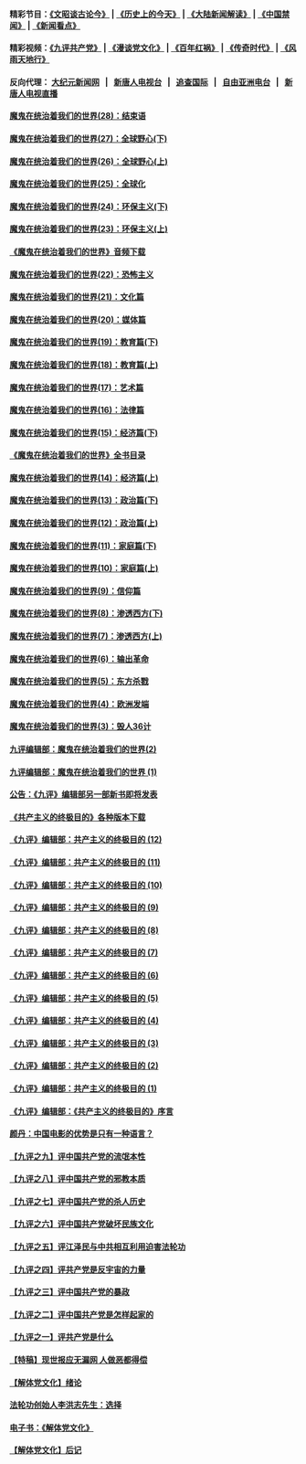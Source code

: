 #### 精彩节目：[《文昭谈古论今》](http://155.138.205.71/wenzhao) | [《历史上的今天》](http://155.138.205.71/today-in-history) | [《大陆新闻解读》](http://155.138.205.71/ntdtv-comedy) | [《中国禁闻》](http://155.138.205.71/ntdtv-news) | [《新闻看点》](http://155.138.205.71/news-insight) 

 #### 精彩视频：[《九评共产党》](http://155.138.205.71:10000/videos/jiuping) | [《漫谈党文化》](http://155.138.205.71:10000/videos/mtdwh) | [《百年红祸》](http://155.138.205.71:10000/videos/bnhh) | [《传奇时代》](http://155.138.205.71:10000/videos/legend) | [《风雨天地行》](http://155.138.205.71:10000/videos/fytdx) 

 #### 反向代理： [大纪元新闻网](http://155.138.205.71:10080/) &nbsp;&nbsp;|&nbsp;&nbsp; [新唐人电视台](http://155.138.205.71:8000/) &nbsp;&nbsp;|&nbsp;&nbsp; [追查国际](http://155.138.205.71:10010/) &nbsp;&nbsp;|&nbsp;&nbsp; [自由亚洲电台](http://155.138.205.71:9800/) &nbsp;&nbsp;|&nbsp;&nbsp; [新唐人电视直播](http://155.138.205.71/) 

#### [魔鬼在统治着我们的世界(28)：结束语](../pages/nsc422/n10936246.md?t=02211837) 

#### [魔鬼在统治着我们的世界(27)：全球野心(下)](../pages/nsc422/n10928319.md?t=02211837) 

#### [魔鬼在统治着我们的世界(26)：全球野心(上)](../pages/nsc422/n10900318.md?t=02211837) 

#### [魔鬼在统治着我们的世界(25)：全球化](../pages/nsc422/n10788205.md?t=02211837) 

#### [魔鬼在统治着我们的世界(24)：环保主义(下)](../pages/nsc422/n10695307.md?t=02211837) 

#### [魔鬼在统治着我们的世界(23)：环保主义(上)](../pages/nsc422/n10688613.md?t=02211837) 

#### [《魔鬼在统治着我们的世界》音频下载](../pages/nsc422/n10635553.md?t=02211837) 

#### [魔鬼在统治着我们的世界(22)：恐怖主义](../pages/nsc422/n10614727.md?t=02211837) 

#### [魔鬼在统治着我们的世界(21)：文化篇](../pages/nsc422/n10597706.md?t=02211837) 

#### [魔鬼在统治着我们的世界(20)：媒体篇](../pages/nsc422/n10586579.md?t=02211837) 

#### [魔鬼在统治着我们的世界(19)：教育篇(下)](../pages/nsc422/n10564808.md?t=02211837) 

#### [魔鬼在统治着我们的世界(18)：教育篇(上)](../pages/nsc422/n10526970.md?t=02211837) 

#### [魔鬼在统治着我们的世界(17)：艺术篇](../pages/nsc422/n10499093.md?t=02211837) 

#### [魔鬼在统治着我们的世界(16)：法律篇](../pages/nsc422/n10485969.md?t=02211837) 

#### [魔鬼在统治着我们的世界(15)：经济篇(下)](../pages/nsc422/n10469975.md?t=02211837) 

#### [《魔鬼在统治着我们的世界》全书目录](../pages/nsc422/n10464261.md?t=02211837) 

#### [魔鬼在统治着我们的世界(14)：经济篇(上)](../pages/nsc422/n10457370.md?t=02211837) 

#### [魔鬼在统治着我们的世界(13)：政治篇(下)](../pages/nsc422/n10448270.md?t=02211837) 

#### [魔鬼在统治着我们的世界(12)：政治篇(上)](../pages/nsc422/n10444576.md?t=02211837) 

#### [魔鬼在统治着我们的世界(11)：家庭篇(下)](../pages/nsc422/n10440961.md?t=02211837) 

#### [魔鬼在统治着我们的世界(10)：家庭篇(上)](../pages/nsc422/n10435448.md?t=02211837) 

#### [魔鬼在统治着我们的世界(9)：信仰篇](../pages/nsc422/n10432159.md?t=02211837) 

#### [魔鬼在统治着我们的世界(8)：渗透西方(下)](../pages/nsc422/n10429603.md?t=02211837) 

#### [魔鬼在统治着我们的世界(7)：渗透西方(上)](../pages/nsc422/n10426013.md?t=02211837) 

#### [魔鬼在统治着我们的世界(6)：输出革命](../pages/nsc422/n10421536.md?t=02211837) 

#### [魔鬼在统治着我们的世界(5)：东方杀戮](../pages/nsc422/n10417707.md?t=02211837) 

#### [魔鬼在统治着我们的世界(4)：欧洲发端](../pages/nsc422/n10414890.md?t=02211837) 

#### [魔鬼在统治着我们的世界(3)：毁人36计](../pages/nsc422/n10411583.md?t=02211837) 

#### [九评编辑部：魔鬼在统治着我们的世界(2)](../pages/nsc422/n10410036.md?t=02211837) 

#### [九评编辑部：魔鬼在统治着我们的世界 (1)](../pages/nsc422/n10406825.md?t=02211837) 

#### [公告：《九评》编辑部另一部新书即将发表](../pages/nsc422/n10405104.md?t=02211837) 

#### [《共产主义的终极目的》各种版本下载](../pages/nsc422/n10022138.md?t=02211837) 

#### [《九评》编辑部：共产主义的终极目的 (12)](../pages/nsc422/n9933272.md?t=02211837) 

#### [《九评》编辑部：共产主义的终极目的 (11)](../pages/nsc422/n9924973.md?t=02211837) 

#### [《九评》编辑部：共产主义的终极目的 (10)](../pages/nsc422/n9920883.md?t=02211837) 

#### [《九评》编辑部：共产主义的终极目的 (9)](../pages/nsc422/n9916363.md?t=02211837) 

#### [《九评》编辑部：共产主义的终极目的 (8)](../pages/nsc422/n9912488.md?t=02211837) 

#### [《九评》编辑部：共产主义的终极目的 (7)](../pages/nsc422/n9901176.md?t=02211837) 

#### [《九评》编辑部：共产主义的终极目的 (6)](../pages/nsc422/n9899359.md?t=02211837) 

#### [《九评》编辑部：共产主义的终极目的 (5)](../pages/nsc422/n9893174.md?t=02211837) 

#### [《九评》编辑部：共产主义的终极目的 (4)](../pages/nsc422/n9891246.md?t=02211837) 

#### [《九评》编辑部：共产主义的终极目的 (3)](../pages/nsc422/n9879879.md?t=02211837) 

#### [《九评》编辑部：共产主义的终极目的 (2)](../pages/nsc422/n9876205.md?t=02211837) 

#### [《九评》编辑部：共产主义的终极目的 (1)](../pages/nsc422/n9865857.md?t=02211837) 

#### [《九评》编辑部：《共产主义的终极目的》序言](../pages/nsc422/n9862666.md?t=02211837) 

#### [颜丹：中国电影的优势是只有一种语言？](../pages/nsc422/n9583062.md?t=02211837) 

#### [【九评之九】评中国共产党的流氓本性](../pages/nsc422/n737542.md?t=02211837) 

#### [【九评之八】评中国共产党的邪教本质](../pages/nsc422/n735942.md?t=02211837) 

#### [【九评之七】评中国共产党的杀人历史](../pages/nsc422/n733806.md?t=02211837) 

#### [【九评之六】评中国共产党破坏民族文化](../pages/nsc422/n731667.md?t=02211837) 

#### [【九评之五】评江泽民与中共相互利用迫害法轮功](../pages/nsc422/n730058.md?t=02211837) 

#### [【九评之四】评共产党是反宇宙的力量](../pages/nsc422/n727814.md?t=02211837) 

#### [【九评之三】评中国共产党的暴政](../pages/nsc422/n725597.md?t=02211837) 

#### [【九评之二】评中国共产党是怎样起家的](../pages/nsc422/n723946.md?t=02211837) 

#### [【九评之一】评共产党是什么](../pages/nsc422/n722529.md?t=02211837) 

#### [【特稿】现世报应无漏网 人做恶都得偿](../pages/nsc422/n4215167.md?t=02211837) 

#### [【解体党文化】绪论](../pages/nsc422/n1449356.md?t=02211837) 

#### [法轮功创始人李洪志先生：选择](../pages/nsc422/n3580738.md?t=02211837) 

#### [电子书：《解体党文化》](../pages/nsc422/n1573484.md?t=02211837) 

#### [【解体党文化】后记](../pages/nsc422/n1531999.md?t=02211837) 

